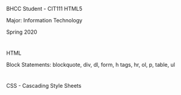 BHCC Student - CIT111 HTML5

Major: Information Technology

Spring 2020

#
HTML 

Block Statements: blockquote, div, dl, form, h tags, hr, ol, p, table, ul
<!--
    TAGS:
    <title> Titulo
    <b> bold
    <p> parágrafo
    <body>
    heading <h1></h1> <h2></h2> <h3></h3> <h4></h4> <h5></h5> <h6></h6>
    ol -> Ordem list (I always need close a ordem list "/")
    li -> Lists (I dont need close a list)

    If want to change from numbers to roman numbers
     <ol type = "I">
    or
    If want to change from numbers to "a", "b" , "c"...
    <ol type = "a">

    hr -> Horizontal line
    <br /> Line Breaker -> Começar em uma linha abaixo

    <a href="#"></a> -> Página ancora é para criar um link, sendo que o meu titulo será "Here you can link to page 1"
    ex: <a href="Page1.html">Here you can link to page 1</a>


    <h1 style="color:red;font-size:20px;font-family:arial,verdana,san-serif"> -> This is inside of <heading/paragraph..>
    style="..." -> start with <style media="screen">
        color':'...(black,white...) ';' font-size':'(...10,20,30)'px'';'font-family'':'

        HTML Wheel Picker -> you can find all the colors there. ex #003399 (color number)

    <div style="width:200px;height:200px;background-color:orange">hello word!</div>

    div -> são boxes

    <img width="200px" hsrc="https://i.ytimg.com/vi/szby7ZHLnkA/maxresdefault.jpg" alt="Sonic -> New Official Trailler">

    px -> pixel
-->
#
CSS - Cascading Style Sheets

<!-- 
EXAMPLE:
    <html>
    <head>
    <meta>
    <title>CSS</title>
    <style>

      body {
        color: green;
        font-family: verdana, arial, san-serif;
      }

      p {
        color: purple; 
      }

      h1, h2, em, b {
        font-family: times new roman, georgia, serif; 
        font-size: 14px;
      }

      h1.purple {
         color: green;
      }
      
      h1.green {
        color: purple;
      }
                    <!-- 
                    Tem dois tipos para definir classes (ex: H1), outro exemplo seria:
                        .purpleserif {
                                font-family: times new roman, georgia, serif; 
                         }    
                     Dentro do body:
                                <h1 class="purpleserif">Purple H1</h1>
                     <--
 
      a {
        font-family: verdana, arial, san-serif;
      }
      
    </style>
    </head>
    <body>
    
    <h1>Regular H!</h1>
    <h1 class="purple">Purple H1</h1>
    <h1 class="green">Green H1</h1>
    
    </body>
    </html>
 <--
